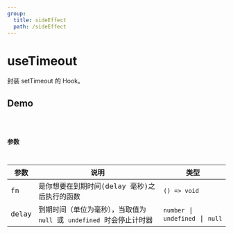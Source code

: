 ```yaml
---
group:
  title: sideEffect
  path: /sideEffect
---
```


# useTimeout

封装 setTimeout 的 Hook。

## Demo

<code src="./demo/index.tsx" />

### 参数

| 参数  | 说明                                                                  | 类型                              |
| ----- | --------------------------------------------------------------------- | --------------------------------- |
| fn    | 是你想要在到期时间(delay 毫秒)之后执行的函数                          | `() => void`                      |
| delay | 到期时间（单位为毫秒），当取值为 `null` 或 `undefined` 时会停止计时器 | `number` \| `undefined` \| `null` |
